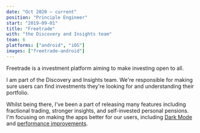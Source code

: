 ```yaml
---
date: "Oct 2020 – current"
position: "Principle Engineer"
start: "2019-09-01"
title: "Freetrade"
with: "the Discovery and Insights team"
team: 6
platforms: ["android", "iOS"]
images: ["freetrade-android"]
---
```

Freetrade is a investment platform aiming to make investing open to all.

I am part of the Discovery and Insights team. We're responsible for making sure users can find investments they're looking for and understanding their portfolio. 

Whilst being there, I've been a part of releasing many features including fractional trading, stronger insights, and self-invested personal pensions. I'm focusing on making the apps better for our users, including [Dark Mode](https://twitter.com/freetrade/status/1227537684450758657) and [performance improvements](https://amlcurran.co.uk/articles/profiling-at-freetrade).